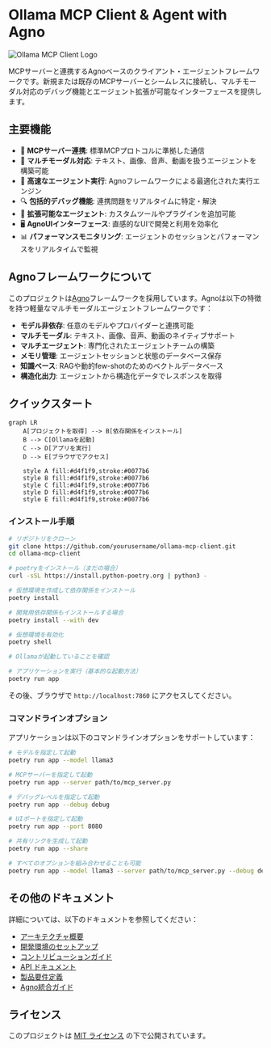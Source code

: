 # Ollama MCP Client & Agent with Agno

![Ollama MCP Client Logo](docs/assets/logo.png)

MCPサーバーと連携するAgnoベースのクライアント・エージェントフレームワークです。新規または既存のMCPサーバーとシームレスに接続し、マルチモーダル対応のデバッグ機能とエージェント拡張が可能なインターフェースを提供します。

## 主要機能

- 🔌 **MCPサーバー連携**: 標準MCPプロトコルに準拠した通信
- 🧠 **マルチモーダル対応**: テキスト、画像、音声、動画を扱うエージェントを構築可能
- 🚀 **高速なエージェント実行**: Agnoフレームワークによる最適化された実行エンジン
- 🔍 **包括的デバッグ機能**: 連携問題をリアルタイムに特定・解決
- 🧩 **拡張可能なエージェント**: カスタムツールやプラグインを追加可能
- 🖥️ **AgnoUIインターフェース**: 直感的なUIで開発と利用を効率化
- 📊 **パフォーマンスモニタリング**: エージェントのセッションとパフォーマンスをリアルタイムで監視

## Agnoフレームワークについて

このプロジェクトは[Agno](https://github.com/agno-agi/agno)フレームワークを採用しています。Agnoは以下の特徴を持つ軽量なマルチモーダルエージェントフレームワークです：

- **モデル非依存**: 任意のモデルやプロバイダーと連携可能
- **マルチモーダル**: テキスト、画像、音声、動画のネイティブサポート
- **マルチエージェント**: 専門化されたエージェントチームの構築
- **メモリ管理**: エージェントセッションと状態のデータベース保存
- **知識ベース**: RAGや動的few-shotのためのベクトルデータベース
- **構造化出力**: エージェントから構造化データでレスポンスを取得

## クイックスタート

```mermaid
graph LR
    A[プロジェクトを取得] --> B[依存関係をインストール]
    B --> C[Ollamaを起動]
    C --> D[アプリを実行]
    D --> E[ブラウザでアクセス]
    
    style A fill:#d4f1f9,stroke:#0077b6
    style B fill:#d4f1f9,stroke:#0077b6
    style C fill:#d4f1f9,stroke:#0077b6
    style D fill:#d4f1f9,stroke:#0077b6
    style E fill:#d4f1f9,stroke:#0077b6
```

### インストール手順

```bash
# リポジトリをクローン
git clone https://github.com/yourusername/ollama-mcp-client.git
cd ollama-mcp-client

# poetryをインストール（まだの場合）
curl -sSL https://install.python-poetry.org | python3 -

# 仮想環境を作成して依存関係をインストール
poetry install

# 開発用依存関係もインストールする場合
poetry install --with dev

# 仮想環境を有効化
poetry shell

# Ollamaが起動していることを確認

# アプリケーションを実行（基本的な起動方法）
poetry run app
```

その後、ブラウザで `http://localhost:7860` にアクセスしてください。

### コマンドラインオプション

アプリケーションは以下のコマンドラインオプションをサポートしています：

```bash
# モデルを指定して起動
poetry run app --model llama3

# MCPサーバーを指定して起動
poetry run app --server path/to/mcp_server.py

# デバッグレベルを指定して起動
poetry run app --debug debug

# UIポートを指定して起動
poetry run app --port 8080

# 共有リンクを生成して起動
poetry run app --share

# すべてのオプションを組み合わせることも可能
poetry run app --model llama3 --server path/to/mcp_server.py --debug debug --port 8080 --share
```

## その他のドキュメント

詳細については、以下のドキュメントを参照してください：

- [アーキテクチャ概要](docs/ARCHITECTURE.md)
- [開発環境のセットアップ](docs/DEVELOPMENT_SETUP.md)
- [コントリビューションガイド](docs/CONTRIBUTING.md)
- [API ドキュメント](docs/API_DOCUMENTATION.md)
- [製品要件定義](docs/PRD.md)
- [Agno統合ガイド](docs/AGNO_INTEGRATION.md)

## ライセンス

このプロジェクトは [MIT ライセンス](LICENSE) の下で公開されています。